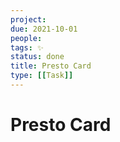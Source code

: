 ```yaml
---
project:
due: 2021-10-01
people:
tags: ✨
status: done
title: Presto Card
type: [[Task]]
---
```


# Presto Card